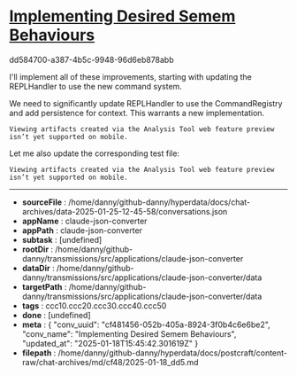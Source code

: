 # [Implementing Desired Semem Behaviours](https://claude.ai/chat/cf481456-052b-405a-8924-3f0b4c6e6be2)

dd584700-a387-4b5c-9948-96d6eb878abb

 I'll implement all of these improvements, starting with updating the REPLHandler to use the new command system.

<antThinking>We need to significantly update REPLHandler to use the CommandRegistry and add persistence for context. This warrants a new implementation.</antThinking>
```
Viewing artifacts created via the Analysis Tool web feature preview isn’t yet supported on mobile.
```



Let me also update the corresponding test file:
```
Viewing artifacts created via the Analysis Tool web feature preview isn’t yet supported on mobile.
```


---

* **sourceFile** : /home/danny/github-danny/hyperdata/docs/chat-archives/data-2025-01-25-12-45-58/conversations.json
* **appName** : claude-json-converter
* **appPath** : claude-json-converter
* **subtask** : [undefined]
* **rootDir** : /home/danny/github-danny/transmissions/src/applications/claude-json-converter
* **dataDir** : /home/danny/github-danny/transmissions/src/applications/claude-json-converter/data
* **targetPath** : /home/danny/github-danny/transmissions/src/applications/claude-json-converter/data
* **tags** : ccc10.ccc20.ccc30.ccc40.ccc50
* **done** : [undefined]
* **meta** : {
  "conv_uuid": "cf481456-052b-405a-8924-3f0b4c6e6be2",
  "conv_name": "Implementing Desired Semem Behaviours",
  "updated_at": "2025-01-18T15:45:42.301619Z"
}
* **filepath** : /home/danny/github-danny/hyperdata/docs/postcraft/content-raw/chat-archives/md/cf48/2025-01-18_dd5.md